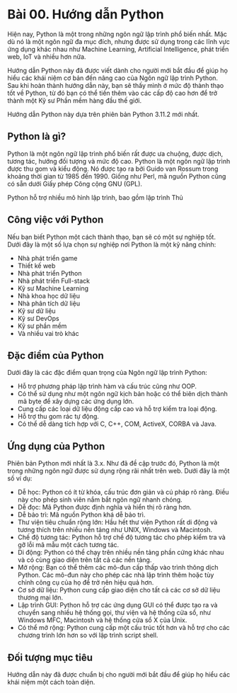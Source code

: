 # Bài 00. Hướng dẫn Python

Hiện nay, Python là một trong những ngôn ngữ lập trình phổ biến nhất. Mặc dù nó là một ngôn ngữ đa mục đích, nhưng được sử dụng trong các lĩnh vực ứng dụng khác nhau như Machine Learning, Artificial Intelligence, phát triển web, IoT và nhiều hơn nữa.

Hướng dẫn Python này đã được viết dành cho người mới bắt đầu để giúp họ hiểu các khái niệm cơ bản đến nâng cao của Ngôn ngữ lập trình Python. Sau khi hoàn thành hướng dẫn này, bạn sẽ thấy mình ở mức độ thành thạo tốt về Python, từ đó bạn có thể tiến thêm vào các cấp độ cao hơn để trở thành một Kỹ sư Phần mềm hàng đầu thế giới.

Hướng dẫn Python này dựa trên phiên bản Python 3.11.2 mới nhất.

## Python là gì?

Python là một ngôn ngữ lập trình phổ biến rất được ưa chuộng, được dịch, tương tác, hướng đối tượng và mức độ cao. Python là một ngôn ngữ lập trình được thu gom và kiểu động. Nó được tạo ra bởi Guido van Rossum trong khoảng thời gian từ 1985 đến 1990. Giống như Perl, mã nguồn Python cũng có sẵn dưới Giấy phép Công cộng GNU (GPL).

Python hỗ trợ nhiều mô hình lập trình, bao gồm lập trình Thủ

## Công việc với Python

Nếu bạn biết Python một cách thành thạo, bạn sẽ có một sự nghiệp tốt. Dưới đây là một số lựa chọn sự nghiệp nơi Python là một kỹ năng chính:

- Nhà phát triển game
- Thiết kế web
- Nhà phát triển Python
- Nhà phát triển Full-stack
- Kỹ sư Machine Learning
- Nhà khoa học dữ liệu
- Nhà phân tích dữ liệu
- Kỹ sư dữ liệu
- Kỹ sư DevOps
- Kỹ sư phần mềm
- Và nhiều vai trò khác

## Đặc điểm của Python

Dưới đây là các đặc điểm quan trọng của Ngôn ngữ lập trình Python:

- Hỗ trợ phương pháp lập trình hàm và cấu trúc cũng như OOP.
- Có thể sử dụng như một ngôn ngữ kịch bản hoặc có thể biên dịch thành mã byte để xây dựng các ứng dụng lớn.
- Cung cấp các loại dữ liệu động cấp cao và hỗ trợ kiểm tra loại động.
- Hỗ trợ thu gom rác tự động.
- Có thể dễ dàng tích hợp với C, C++, COM, ActiveX, CORBA và Java.

## Ứng dụng của Python

Phiên bản Python mới nhất là 3.x. Như đã đề cập trước đó, Python là một trong những ngôn ngữ được sử dụng rộng rãi nhất trên web. Dưới đây là một số ví dụ:

- Dễ học: Python có ít từ khóa, cấu trúc đơn giản và cú pháp rõ ràng. Điều này cho phép sinh viên nắm bắt ngôn ngữ nhanh chóng.
- Dễ đọc: Mã Python được định nghĩa và hiển thị rõ ràng hơn.
- Dễ bảo trì: Mã nguồn Python khá dễ bảo trì.
- Thư viện tiêu chuẩn rộng lớn: Hầu hết thư viện Python rất di động và tương thích trên nhiều nền tảng như UNIX, Windows và Macintosh.
- Chế độ tương tác: Python hỗ trợ chế độ tương tác cho phép kiểm tra và gỡ lỗi mã mẫu một cách tương tác.
- Di động: Python có thể chạy trên nhiều nền tảng phần cứng khác nhau và có cùng giao diện trên tất cả các nền tảng.
- Mở rộng: Bạn có thể thêm các mô-đun cấp thấp vào trình thông dịch Python. Các mô-đun này cho phép các nhà lập trình thêm hoặc tùy chỉnh công cụ của họ để trở nên hiệu quả hơn.
- Cơ sở dữ liệu: Python cung cấp giao diện cho tất cả các cơ sở dữ liệu thương mại lớn.
- Lập trình GUI: Python hỗ trợ các ứng dụng GUI có thể được tạo ra và chuyển sang nhiều hệ thống gọi, thư viện và hệ thống cửa sổ, như Windows MFC, Macintosh và hệ thống cửa sổ X của Unix.
- Có thể mở rộng: Python cung cấp một cấu trúc tốt hơn và hỗ trợ cho các chương trình lớn hơn so với lập trình script shell.

## Đối tượng mục tiêu

Hướng dẫn này đã được chuẩn bị cho người mới bắt đầu để giúp họ hiểu các khái niệm một cách toàn diện.
